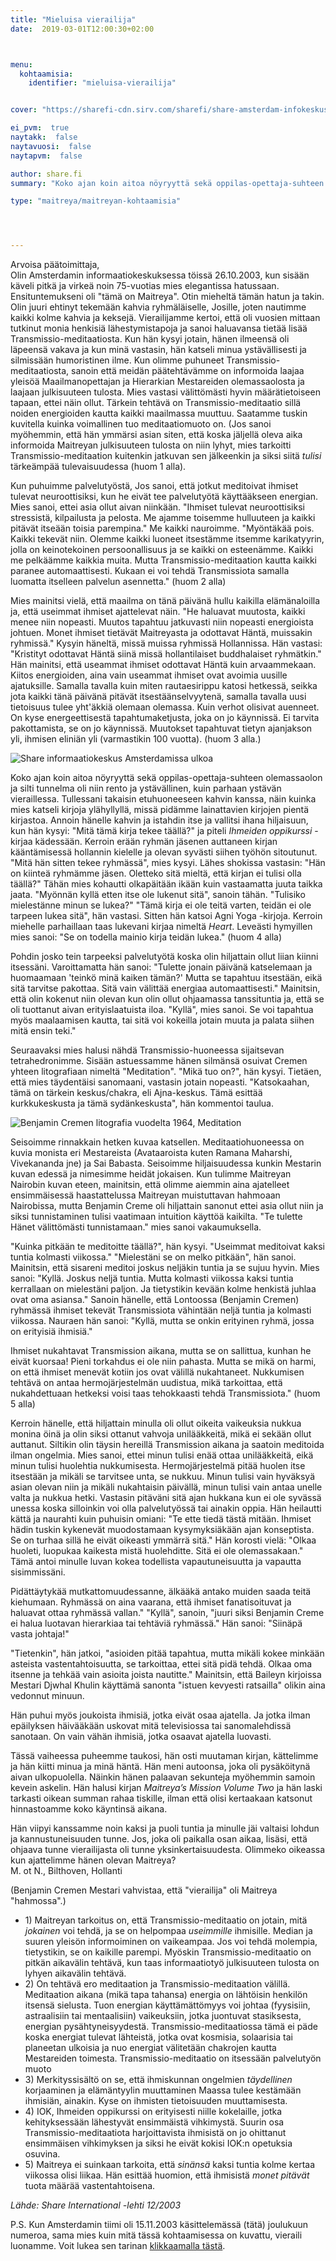 ```yaml
---
title: "Mieluisa vierailija"
date:  2019-03-01T12:00:30+02:00



menu:
  kohtaamisia:
    identifier: "mieluisa-vierailija"


cover: "https://sharefi-cdn.sirv.com/sharefi/share-amsterdam-infokeskus-sisalta.jpg"

ei_pvm:  true
naytakk:  false
naytavuosi:  false
naytapvm:  false

author: share.fi
summary: "Koko ajan koin aitoa nöyryyttä sekä oppilas-opettaja-suhteen olemassaolon ja silti tunnelma oli niin rento ja ystävällinen, kuin parhaan ystävän vieraillessa. Tullessani takaisin etuhuoneeseen kahvin kanssa, näin kuinka mies katseli kirjoja ylähyllyllä, missä pidämme lainattavien kirjojen pientä kirjastoa."

type: "maitreya/maitreyan-kohtaamisia"




---
```

<p>Arvoisa päätoimittaja,<br />
Olin Amsterdamin informaatiokeskuksessa töissä 26.10.2003, kun sisään käveli pitkä ja virkeä noin 75-vuotias mies elegantissa hatussaan. Ensituntemukseni oli "tämä on Maitreya". Otin mieheltä tämän hatun ja takin. Olin juuri ehtinyt tekemään kahvia ryhmäläiselle, Josille, joten nautimme kaikki kolme kahvia ja keksejä.
Vierailijamme kertoi, että oli vuosien mittaan tutkinut monia henkisiä lähestymistapoja ja sanoi haluavansa tietää lisää Transmissio-meditaatiosta. Kun hän kysyi jotain, hänen ilmeensä oli läpeensä vakava ja kun minä vastasin, hän katseli minua ystävällisesti ja silmissään humoristinen ilme. Kun olimme puhuneet Transmissio-meditaatiosta, sanoin että meidän päätehtävämme on informoida laajaa yleisöä Maailmanopettajan ja Hierarkian Mestareiden olemassaolosta ja laajaan julkisuuteen tulosta. Mies vastasi välittömästi hyvin määrätietoiseen tapaan, ettei näin ollut. Tärkein tehtävä on Transmissio-meditaatio sillä noiden energioiden kautta kaikki maailmassa muuttuu. Saatamme tuskin kuvitella kuinka voimallinen tuo meditaatiomuoto on. (Jos sanoi myöhemmin, että hän ymmärsi asian siten, että koska jäljellä oleva aika informoida Maitreyan julkisuuteen tulosta on niin lyhyt, mies tarkoitti Transmissio-meditaation kuitenkin jatkuvan sen jälkeenkin ja siksi siitä <em>tulisi</em> tärkeämpää tulevaisuudessa (huom 1 alla).</p>
<p>Kun puhuimme palvelutyöstä, Jos sanoi, että jotkut meditoivat ihmiset tulevat neuroottisiksi, kun he eivät tee palvelutyötä käyttääkseen energian. Mies sanoi, ettei asia ollut aivan niinkään. "Ihmiset tulevat neuroottisiksi stressistä, kilpailusta ja pelosta. Me ajamme toisemme hulluuteen ja kaikki pitävät itseään toisia parempina." Me kaikki nauroimme. "Myöntäkää pois. Kaikki tekevät niin. Olemme kaikki luoneet itsestämme itsemme karikatyyrin, jolla on keinotekoinen persoonallisuus ja se kaikki on esteenämme. Kaikki me pelkäämme kaikkia muita. Mutta Transmissio-meditaation kautta kaikki paranee automaattisesti. Kukaan ei voi tehdä Transmissiota samalla luomatta itselleen palvelun asennetta." (huom 2 alla)</p>
<p>Mies mainitsi vielä, että maailma on tänä päivänä hullu kaikilla elämänaloilla ja, että useimmat ihmiset ajattelevat näin. "He haluavat muutosta, kaikki menee niin nopeasti. Muutos tapahtuu jatkuvasti niin nopeasti energioista johtuen. Monet ihmiset tietävät Maitreyasta ja odottavat Häntä, muissakin ryhmissä." Kysyin häneltä, missä muissa ryhmissä Hollannissa. Hän vastasi: "Kristityt odottavat Häntä siinä missä hollantilaiset buddhalaiset ryhmätkin." Hän mainitsi, että useammat ihmiset odottavat Häntä kuin arvaammekaan. Kiitos energioiden, aina vain useammat ihmiset ovat avoimia uusille ajatuksille. Samalla tavalla kuin miten rautaesirippu katosi hetkessä, seikka jota kaikki tänä päivänä pitävät itsestäänselvyytenä, samalla tavalla uusi tietoisuus tulee yht'äkkiä olemaan olemassa. Kuin verhot olisivat auenneet. On kyse energeettisestä tapahtumaketjusta, joka on jo käynnissä. Ei tarvita pakottamista, se on jo käynnissä. Muutokset tapahtuvat tietyn ajanjakson yli, ihmisen eliniän yli (varmastikin 100 vuotta). (huom 3 alla.)</p>

<img class="alignright pc35" src="https://sharefi-cdn.sirv.com/sharefi/share-amsterdam-infokeskus-ulkoa.jpg" alt="Share informaatiokeskus Amsterdamissa ulkoa" />
<p>Koko ajan koin aitoa nöyryyttä sekä oppilas-opettaja-suhteen olemassaolon ja silti tunnelma oli niin rento ja ystävällinen, kuin parhaan ystävän vieraillessa. Tullessani takaisin etuhuoneeseen kahvin kanssa, näin kuinka mies katseli kirjoja ylähyllyllä, missä pidämme lainattavien kirjojen pientä kirjastoa. Annoin hänelle kahvin ja istahdin itse ja vallitsi ihana hiljaisuun, kun hän kysyi: "Mitä tämä kirja tekee täällä?" ja piteli <em>Ihmeiden oppikurssi</em> -kirjaa kädessään. Kerroin erään ryhmän jäsenen auttaneen kirjan kääntämisessä hollannin kielelle ja olevan syvästi siihen työhön sitoutunut. "Mitä hän sitten tekee ryhmässä", mies kysyi. Lähes shokissa vastasin: "Hän on kiinteä ryhmämme jäsen. Oletteko sitä mieltä, että kirjan ei tulisi olla täällä?" Tähän mies kohautti olkapäitään ikään kuin vastaamatta juuta taikka jaata. "Myönnän kyllä etten itse ole lukenut sitä", sanoin tähän. "Tulisiko mielestänne minun se lukea?" "Tämä kirja ei ole teitä varten, teidän ei ole tarpeen lukea sitä", hän vastasi. Sitten hän katsoi Agni Yoga -kirjoja. Kerroin miehelle parhaillaan taas lukevani kirjaa nimeltä <em>Heart</em>. Leveästi hymyillen mies sanoi: "Se on todella mainio kirja teidän lukea." (huom 4 alla)</p>
<p>Pohdin josko tein tarpeeksi palvelutyötä koska olin hiljattain ollut liian kiinni itsessäni. Varoittamatta hän sanoi: "Tulette jonain päivänä katselemaan ja huomaamaan 'teinkö minä kaiken tämän?' Mutta se tapahtuu itsestään, eikä sitä tarvitse pakottaa. Sitä vain välittää energiaa automaattisesti." Mainitsin, että olin kokenut niin olevan kun olin ollut ohjaamassa tanssituntia ja, että se oli tuottanut aivan erityislaatuista iloa. "Kyllä", mies sanoi. Se voi tapahtua myös maalaamisen kautta, tai sitä voi kokeilla jotain muuta ja palata siihen mitä ensin teki."</p>
<p>Seuraavaksi mies halusi nähdä Transmissio-huoneessa sijaitsevan tetrahedronimme. Sisään astuessamme hänen silmänsä osuivat Cremen yhteen litografiaan nimeltä "Meditation". "Mikä tuo on?", hän kysyi. Tietäen, että mies täydentäisi sanomaani, vastasin jotain nopeasti. "Katsokaahan, tämä on tärkein keskus/chakra, eli Ajna-keskus. Tämä esittää kurkkukeskusta ja tämä sydänkeskusta", hän kommentoi taulua.</p>
<img class="alignright pc35" src="https://sharefi-cdn.sirv.com/sharefi/cremen-maalaus-meditation-1964.jpg" alt="Benjamin Cremen litografia vuodelta 1964, Meditation" />


<p>Seisoimme rinnakkain hetken kuvaa katsellen. Meditaatiohuoneessa on kuvia monista eri Mestareista (Avataaroista kuten Ramana Maharshi, Vivekananda jne) ja Sai Babasta. Seisoimme hiljaisuudessa kunkin Mestarin kuvan edessä ja nimesimme heidät jokaisen. Kun tulimme Maitreyan Nairobin kuvan eteen, mainitsin, että olimme aiemmin aina ajatelleet ensimmäisessä haastattelussa Maitreyan muistuttavan hahmoaan Nairobissa, mutta Benjamin Creme oli hiljattain sanonut ettei asia ollut niin ja siksi tunnistaminen tulisi vaatimaan intuition käyttöä kaikilta. "Te tulette Hänet välittömästi tunnistamaan." mies sanoi vakaumuksella.</p>

<p>"Kuinka pitkään te meditoitte täällä?", hän kysyi. "Useimmat meditoivat kaksi tuntia kolmasti viikossa." "Mielestäni se on melko pitkään", hän sanoi. Mainitsin, että sisareni meditoi joskus neljäkin tuntia ja se sujuu hyvin. Mies sanoi: "Kyllä. Joskus neljä tuntia. Mutta kolmasti viikossa kaksi tuntia kerrallaan on mielestäni paljon. Ja tietystikin kevään kolme henkistä juhlaa ovat oma asiansa." Sanoin hänelle, että Lontoossa (Benjamin Cremen) ryhmässä ihmiset tekevät Transmissiota vähintään neljä tuntia ja kolmasti viikossa. Nauraen hän sanoi: "Kyllä, mutta se onkin erityinen ryhmä, jossa on erityisiä ihmisiä."</p>

<p>Ihmiset nukahtavat Transmission aikana, mutta se on sallittua, kunhan he eivät kuorsaa! Pieni torkahdus ei ole niin pahasta. Mutta se mikä on harmi, on että ihmiset menevät kotiin jos ovat välillä nukahtaneet. Nukkumisen tehtävä on antaa hermojärjestelmän uudistua, mikä tarkoittaa, että nukahdettuaan hetkeksi voisi taas tehokkaasti tehdä Transmissiota." (huom 5 alla)</p>

<p>Kerroin hänelle, että hiljattain minulla oli ollut oikeita vaikeuksia nukkua monina öinä ja olin siksi ottanut vahvoja unilääkkeitä, mikä ei sekään ollut auttanut. Siltikin olin täysin hereillä Transmission aikana ja saatoin meditoida ilman ongelmia. Mies sanoi, ettei minun tulisi enää ottaa unilääkkeitä, eikä minun tulisi huolehtia nukkumisesta. Hermojärjestelmä pitää huolen itse itsestään ja mikäli se tarvitsee unta, se nukkuu. Minun tulisi vain hyväksyä asian olevan niin ja mikäli nukahtaisin päivällä, minun tulisi vain antaa unelle valta ja nukkua hetki. Vastasin pitäväni sitä ajan hukkana kun ei ole syvässä unessa koska silloinkin voi olla palvelutyössä tai ainakin oppia. Hän heilautti kättä ja naurahti kuin puhuisin omiani: "Te ette tiedä tästä mitään. Ihmiset hädin tuskin kykenevät muodostamaan kysymyksiäkään ajan konseptista. Se on turhaa sillä he eivät oikeasti ymmärrä sitä." Hän korosti vielä: "Olkaa huoleti, luopukaa kaikesta mistä huolehditte. Sitä ei ole olemassakaan." Tämä antoi minulle luvan kokea todellista vapautuneisuutta ja vapautta sisimmissäni.</p>

<p>Pidättäytykää mutkattomuudessanne, älkääkä antako muiden saada teitä kiehumaan. Ryhmässä on aina vaarana, että ihmiset fanatisoituvat ja haluavat ottaa ryhmässä vallan." "Kyllä", sanoin, "juuri siksi Benjamin Creme ei halua luotavan hierarkiaa tai tehtäviä ryhmässä." Hän sanoi: "Siinäpä vasta johtaja!"</p>

<p>"Tietenkin", hän jatkoi, "asioiden pitää tapahtua, mutta mikäli kokee minkään asteista vastentahtoisuutta, se tarkoittaa, ettei sitä pidä tehdä. Olkaa oma itsenne ja tehkää vain asioita joista nautitte." Mainitsin, että Baileyn kirjoissa Mestari Djwhal Khulin käyttämä sanonta "istuen kevyesti ratsailla" olikin aina vedonnut minuun.</p>

<p>Hän puhui myös joukoista ihmisiä, jotka eivät osaa ajatella. Ja jotka ilman epäilyksen häivääkään uskovat mitä televisiossa tai sanomalehdissä sanotaan. On vain vähän ihmisiä, jotka osaavat ajatella luovasti.</p>

<p>Tässä vaiheessa puheemme taukosi, hän osti muutaman kirjan, kättelimme ja hän kiitti minua ja minä häntä. Hän meni autoonsa, joka oli pysäköitynä aivan ulkopuolella. Näinkin hänen palaavan sekunteja myöhemmin samoin kevein askelin. Hän halusi kirjan <em>Maitreya’s Mission Volume Two</em> ja hän laski tarkasti oikean summan rahaa tiskille, ilman että olisi kertaakaan katsonut hinnastoamme koko käyntinsä aikana.</p>

<p>Hän viipyi kanssamme noin kaksi ja puoli tuntia ja minulle jäi valtaisi lohdun ja kannustuneisuuden tunne. Jos, joka oli paikalla osan aikaa, lisäsi, että ohjaava tunne vierailijasta oli tunne yksinkertaisuudesta. Olimmeko oikeassa kun ajattelimme hänen olevan Maitreya?<br /> M. ot N., Bilthoven, Hollanti</p>


<p>(Benjamin Cremen Mestari vahvistaa, että "vierailija" oli Maitreya "hahmossa".)</p>
<ul>
<li>1) Maitreyan tarkoitus on, että Transmissio-meditaatio on jotain, mitä <em>jokainen</em> voi tehdä, ja se on helpompaa <em>useimmille</em> ihmisille. Median ja suuren yleisön informoiminen on vaikeampaa. Jos voi tehdä molempia, tietystikin, se on kaikille parempi. Myöskin Transmissio-meditaatio on pitkän aikavälin tehtävä, kun taas informaatiotyö julkisuuteen tulosta on lyhyen aikavälin tehtävä.</li>
<li>2) On tehtävä ero meditaation ja Transmissio-meditaation välillä. Meditaation aikana (mikä tapa tahansa) energia on lähtöisin henkilön itsensä sielusta. Tuon energian käyttämättömyys voi johtaa (fyysisiin, astraalisiin tai mentaalisiin) vaikeuksiin, jotka juontuvat stasiksesta, energian pysähtyneisyydestä. Transmissio-meditaatiossa tämä ei päde koska energiat tulevat lähteistä, jotka ovat kosmisia, solaarisia tai planeetan ulkoisia ja nuo energiat välitetään chakrojen kautta Mestareiden toimesta. Transmissio-meditaatio on itsessään palvelutyön muoto</li>
<li>3) Merkityssisältö on se, että ihmiskunnan ongelmien <em>täydellinen</em> korjaaminen ja elämäntyylin muuttaminen Maassa tulee kestämään ihmisiän, ainakin. Kyse on ihmisten tietoisuuden muuttamisesta.</li>
<li>4) IOK, Ihmeiden oppikurssi on erityisesti niille kokelaille, jotka kehityksessään lähestyvät ensimmäistä vihkimystä. Suurin osa Transmissio-meditaatiota harjoittavista ihmisistä on jo ohittanut ensimmäisen vihkimyksen ja siksi he eivät kokisi IOK:n opetuksia osuvina.</li>
<li>5) Maitreya ei suinkaan tarkoita, että <em>sinänsä</em> kaksi tuntia kolme kertaa viikossa olisi liikaa. Hän esittää huomion, että ihmisistä <em>monet pitävät</em> tuota määrää vastentahtoisena.</li>
</ul>
<p><i>Lähde: Share International -lehti 12/2003</i></p>

<p>P.S. Kun Amsterdamin tiimi oli 15.11.2003 käsittelemässä (tätä) joulukuun numeroa, sama mies kuin mitä tässä kohtaamisessa on kuvattu, vieraili luonamme. Voit lukea sen tarinan <a href="//share.fi/maitreya/maitreyan-kohtaamisia/uusintavierailu/">klikkaamalla tästä</a>.</p>